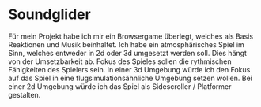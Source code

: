 # Soundglider

Für mein Projekt habe ich mir ein Browsergame überlegt, welches als Basis Reaktionen und Musik beinhaltet. Ich habe ein atmosphärisches Spiel im Sinn, welches entweder in 2d oder 3d umgesetzt werden soll. Dies hängt von der Umsetzbarkeit ab.
Fokus des Spieles sollen die rythmischen Fähigkeiten des Spielers sein. 
In einer 3d Umgebung würde ich den Fokus auf das Spiel in eine flugsimulationsähnliche Umgebung setzen wollen.
Bei einer 2d Umgebung würde ich das Spiel als Sidescroller / Platformer gestalten.
